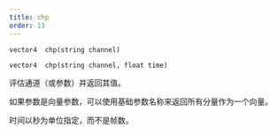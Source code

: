 ```yaml
---
title: chp
order: 13
---
```

`vector4  chp(string channel)`

`vector4  chp(string channel, float time)`

评估通道（或参数）并返回其值。

如果参数是向量参数，可以使用基础参数名称来返回所有分量作为一个向量。

时间以秒为单位指定，而不是帧数。
